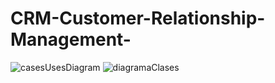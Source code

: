 ﻿# CRM-Customer-Relationship-Management-
![casesUsesDiagram](https://user-images.githubusercontent.com/84013566/194619196-7408492d-c7d8-430d-ad3b-1d84e7cc11d4.png)
![diagramaClases](https://user-images.githubusercontent.com/84013566/194619210-5b651c31-83da-4b08-a133-7313d244d5b0.png)
